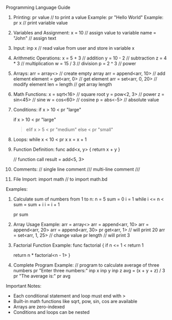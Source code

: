 Programming Language Guide

1. Printing:
   pr value  // to print a value
   Example: pr "Hello World"
   Example: pr x  // print variable value

2. Variables and Assignment:
   x = 10  // assign value to variable
   name = "John"  // assign text

3. Input:
   inp x  // read value from user and store in variable x

4. Arithmetic Operations:
   x = 5 + 3  // addition
   y = 10 - 2  // subtraction
   z = 4 * 3  // multiplication
   w = 15 / 3  // division
   p = 2 ^ 3  // power

5. Arrays:
   arr = array<>  // create empty array
   arr = append<arr, 10>  // add element
   element = get<arr, 0>  // get element
   arr = set<arr, 0, 20>  // modify element
   len = length<arr>  // get array length

6. Math Functions:
   x = sqrt<16>  // square root
   y = pow<2, 3>  // power
   z = sin<45>  // sine
   w = cos<60>  // cosine
   p = abs<-5>  // absolute value

7. Conditions:
   if x > 10 <
      pr "large"
   >
   
   if x > 10 <
      pr "large"
   > elif x > 5 <
      pr "medium"
   > else <
      pr "small"
   >

8. Loops:
   while x < 10 <
      pr x
      x = x + 1
   >

9. Function Definition:
   func add<x, y> {
      return x + y
   }
   
   // function call
   result = add<5, 3>

10. Comments:
    // single line comment
    /// multi-line comment
    ///

11. File Import:
    import math  // to import math.bd

Examples:

1. Calculate sum of numbers from 1 to n:
   n = 5
   sum = 0
   i = 1
   while i <= n <
      sum = sum + i
      i = i + 1
   >
   pr sum

2. Array Usage Example:
   arr = array<>
   arr = append<arr, 10>
   arr = append<arr, 20>
   arr = append<arr, 30>
   pr get<arr, 1>  // will print 20
   arr = set<arr, 1, 25>  // change value
   pr length<arr>  // will print 3

3. Factorial Function Example:
   func factorial<n> {
      if n <= 1 <
         return 1
      >
      return n * factorial<n - 1>
   }

4. Complete Program Example:
   // program to calculate average of three numbers
   pr "Enter three numbers:"
   inp x
   inp y
   inp z
   avg = (x + y + z) / 3
   pr "The average is:"
   pr avg

Important Notes:
- Each conditional statement and loop must end with >
- Built-in math functions like sqrt, pow, sin, cos are available
- Arrays are zero-indexed
- Conditions and loops can be nested
